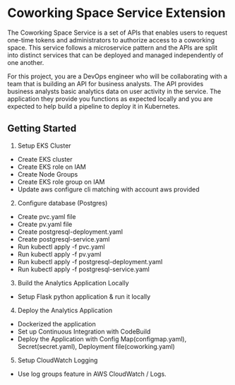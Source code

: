 # Coworking Space Service Extension
The Coworking Space Service is a set of APIs that enables users to request one-time tokens and administrators to authorize access to a coworking space. This service follows a microservice pattern and the APIs are split into distinct services that can be deployed and managed independently of one another.

For this project, you are a DevOps engineer who will be collaborating with a team that is building an API for business analysts. The API provides business analysts basic analytics data on user activity in the service. The application they provide you functions as expected locally and you are expected to help build a pipeline to deploy it in Kubernetes.

## Getting Started
1. Setup EKS Cluster
- Create EKS cluster
- Create EKS role on IAM
- Create Node Groups
- Create EKS role group on IAM 
- Update aws configure cli matching with account aws provided

2. Configure database (Postgres)
- Create pvc.yaml file
- Create pv.yaml file
- Create postgresql-deployment.yaml
- Create postgresql-service.yaml
- Run kubectl apply -f pvc.yaml
- Run kubectl apply -f pv.yaml
- Run kubectl apply -f postgresql-deployment.yaml
- Run kubectl apply -f postgresql-service.yaml

3. Build the Analytics Application Locally
- Setup Flask python application & run it locally

4. Deploy the Analytics Application
- Dockerized the application
- Set up Continuous Integration with CodeBuild
- Deploy the Application with Config Map(configmap.yaml), Secret(secret.yaml), Deployment file(coworking.yaml)

5. Setup CloudWatch Logging
- Use log groups feature in AWS CloudWatch / Logs.
